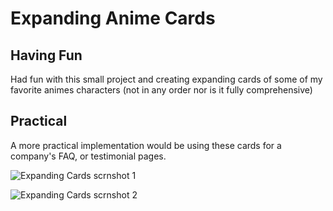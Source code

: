 # Expanding Anime Cards

## Having Fun
Had fun with this small project and creating expanding cards of some of my favorite animes characters (not in any order nor is it fully comprehensive)

## Practical
A more practical implementation would be using these cards for a company's FAQ, or testimonial pages. 

![Expanding Cards scrnshot 1](https://user-images.githubusercontent.com/42612374/104138815-af762780-5374-11eb-9f53-9809a4413dde.png)

![Expanding Cards scrnshot 2](https://user-images.githubusercontent.com/42612374/104138842-fd8b2b00-5374-11eb-868a-9673fac41965.png)
